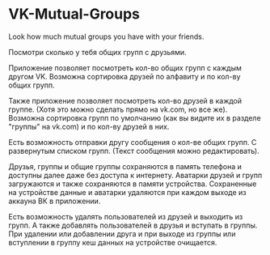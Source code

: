 ﻿# VK-Mutual-Groups
Look how much mutual groups you have with your friends.

Посмотри сколько у тебя общих групп с друзьями.

Приложение позволяет посмотреть кол-во общих групп с каждым другом VK.
Возможна сортировка друзей по алфавиту и по кол-ву общих групп.

Также приложение позволяет посмотреть кол-во друзей в каждой группе.
(Хотя это можно сделать прямо на vk.com, но все же).
Возможна сортировка групп по умолчанию (как вы видите их в разделе "группы" на vk.com) и по кол-ву друзей в них.

Есть возможность отправки другу сообщения о кол-ве общих групп. С развернутым списком групп. (Текст сообщения можно редактировать).

Друзья, группы и общие группы сохраняются в память телефона и доступны далее даже без доступа к интернету.
Аватарки друзей и групп загружаются и также сохраняются в памяти устройства.
Сохраненные на устройстве данные и аватарки удаляются при каждом выходе из аккауна ВК в приложении.

Есть возможность удалять пользователей из друзей и выходить из групп.
А также добавлять пользователей в друзья и вступать в группы.
При удалении или добавлении друга и при выходе из группы или вступлении в группу кеш данных на устройстве очищается.



